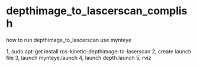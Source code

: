 # depthimage_to_lascerscan_complish
how to run depthimage_to_lascerscan use mynteye

1, sudo apt-get install ros-kinetic-depthimage-to-laserscan
2, create launch file
3, launch mynteye.launch
4, launch depth.launch
5, rviz
